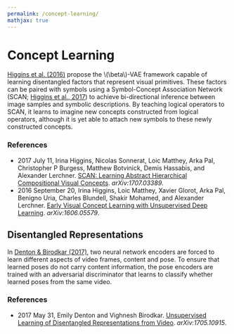 ```yaml
---
permalink: /concept-learning/
mathjax: true
---
```

# Concept Learning

[Higgins et al. (2016)](https://arxiv.org/abs/1606.05579) propose the \\(\beta\\)-VAE framework capable of learning disentangled factors that represent visual primitives. These factors can be paired with symbols using a Symbol-Concept Association Network (SCAN; [Higgins et al., 2017](https://arxiv.org/abs/1707.03389)) to achieve bi-directional inference between image samples and symbolic descriptions. By teaching logical operators to SCAN, it learns to imagine new concepts constructed from logical operators, although it is yet able to attach new symbols to these newly constructed concepts.

### References

* 2017 July 11, Irina Higgins, Nicolas Sonnerat, Loic Matthey, Arka Pal, Christopher P Burgess, Matthew Botvinick, Demis Hassabis, and Alexander Lerchner. [SCAN: Learning Abstract Hierarchical Compositional Visual Concepts](https://arxiv.org/abs/1707.03389). *arXiv:1707.03389*.
* 2016 September 20, Irina Higgins, Loic Matthey, Xavier Glorot, Arka Pal, Benigno Uria, Charles Blundell, Shakir Mohamed, and Alexander Lerchner. [Early Visual Concept Learning with Unsupervised Deep Learning](https://arxiv.org/abs/1606.05579). *arXiv:1606.05579*.

## Disentangled Representations

In [Denton & Birodkar (2017)](https://arxiv.org/abs/1705.10915), two neural network encoders are forced to learn different aspects of video frames, content and pose. To ensure that learned poses do not carry content information, the pose encoders are trained with an adversarial discriminator that learns to classify whether learned poses from the same video.

### References

* 2017 May 31, Emily Denton and Vighnesh Birodkar. [Unsupervised Learning of Disentangled Representations from Video](https://arxiv.org/abs/1705.10915). *arXiv:1705.10915*.
